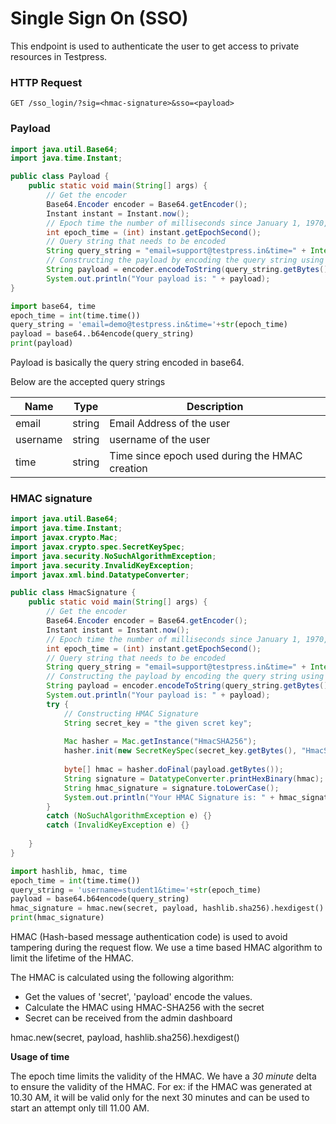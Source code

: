# Single Sign On (SSO)

This endpoint is used to authenticate the user to get access to private resources in Testpress.

### HTTP Request

`GET /sso_login/?sig=<hmac-signature>&sso=<payload>`

### Payload
```java
import java.util.Base64;
import java.time.Instant;

public class Payload {
    public static void main(String[] args) {
        // Get the encoder
        Base64.Encoder encoder = Base64.getEncoder();
        Instant instant = Instant.now();
        // Epoch time the number of milliseconds since January 1, 1970, 00:00:00 GMT.
        int epoch_time = (int) instant.getEpochSecond();
        // Query string that needs to be encoded
        String query_string = "email=support@testpress.in&time=" + Integer.toString(epoch_time);
        // Constructing the payload by encoding the query string using Base64
        String payload = encoder.encodeToString(query_string.getBytes());
        System.out.println("Your payload is: " + payload);
}  
```

```python
import base64, time
epoch_time = int(time.time())
query_string = 'email=demo@testpress.in&time='+str(epoch_time)
payload = base64..b64encode(query_string)
print(payload)
```

Payload is basically the query string encoded in base64.

Below are the accepted query strings 

Name | Type | Description
-----|------|-------------
email | string | Email Address of the user
username | string | username of the user
time | string | Time since epoch used during the HMAC creation


### HMAC signature

```java
import java.util.Base64;
import java.time.Instant;
import javax.crypto.Mac;
import javax.crypto.spec.SecretKeySpec;
import java.security.NoSuchAlgorithmException;
import java.security.InvalidKeyException;
import javax.xml.bind.DatatypeConverter;

public class HmacSignature {
    public static void main(String[] args) {
        // Get the encoder
        Base64.Encoder encoder = Base64.getEncoder();
        Instant instant = Instant.now();
        // Epoch time the number of milliseconds since January 1, 1970, 00:00:00 GMT.
        int epoch_time = (int) instant.getEpochSecond();
        // Query string that needs to be encoded
        String query_string = "email=support@testpress.in&time=" + Integer.toString(epoch_time);
        // Constructing the payload by encoding the query string using Base64
        String payload = encoder.encodeToString(query_string.getBytes());
        System.out.println("Your payload is: " + payload);
        try {
            // Constructing HMAC Signature
            String secret_key = "the given scret key";
    	    
    	    Mac hasher = Mac.getInstance("HmacSHA256");
    	    hasher.init(new SecretKeySpec(secret_key.getBytes(), "HmacSHA256"));
    	    
    	    byte[] hmac = hasher.doFinal(payload.getBytes());
    	    String signature = DatatypeConverter.printHexBinary(hmac);
    	    String hmac_signature = signature.toLowerCase();
    	    System.out.println("Your HMAC Signature is: " + hmac_signature);
      	}
      	catch (NoSuchAlgorithmException e) {}
      	catch (InvalidKeyException e) {}
	    
    }  
}  
```

```python
import hashlib, hmac, time
epoch_time = int(time.time())
query_string = 'username=student1&time='+str(epoch_time)
payload = base64.b64encode(query_string)
hmac_signature = hmac.new(secret, payload, hashlib.sha256).hexdigest()
print(hmac_signature)
```

HMAC (Hash-based message authentication code) is used to avoid tampering during the request flow. We use a time based HMAC algorithm to limit the lifetime of the HMAC.

The HMAC is calculated using the following algorithm:

* Get the values of 'secret', 'payload'  encode the values.
* Calculate the HMAC using HMAC-SHA256 with the secret
* Secret can be received from the admin dashboard

hmac.new(secret, payload, hashlib.sha256).hexdigest()

<aside class="info">
<strong> Usage of time </strong><br>

The epoch time limits the validity of the HMAC. We have a *30 minute* delta to ensure the validity of the HMAC. 
For ex: if the HMAC was generated at 10.30 AM, it will be valid only for the next 30 minutes and can be used to start an attempt only till 11.00 AM.

</aside>
